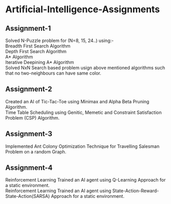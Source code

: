 # Artificial-Intelligence-Assignments
## Assignment-1
Solved N-Puzzle problem for (N=8, 15, 24..) using:- \
Breadth First Search Algorithm\
Depth First Search Algorithm\
A* Algorithm\
Iterative Deepining A* Algorithm\
Solved NxN Search based problem usign above mentioned algorithms such that no two-neighbours can have same color.
## Assignment-2
Created an AI of Tic-Tac-Toe using Minimax and Alpha Beta Pruning Algorithm.\
Time Table Scheduling using Genitic, Memetic and Constraint Satisfaction Problem (CSP) Algorithm.
## Assignment-3
Implemented Ant Colony Optimization Technique for Travelling Salesman Problem on a random Graph.
## Assignment-4
Reinforcement Learning Trained an AI agent using Q-Learning Approach for a static environment.\
Reinforcement Learning Trained an AI agent using State-Action-Reward-State-Action(SARSA) Approach for a static environment.
